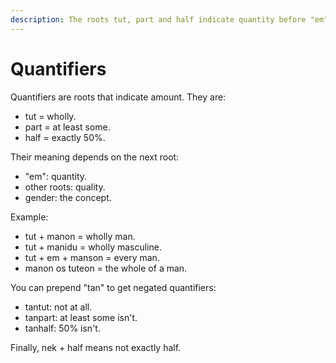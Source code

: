 ```yaml
---
description: The roots tut, part and half indicate quantity before "em" and quality before other root.
---
```

# Quantifiers
Quantifiers are roots that indicate amount. They are:
- tut = wholly<span class="blind-only">.</span>
- part = at least some<span class="blind-only">.</span>
- half = exactly 50%<span class="blind-only">.</span>

Their meaning depends on the next root:
- "em": quantity<span class="blind-only">.</span>
- other roots: quality<span class="blind-only">.</span>
- gender: the concept<span class="blind-only">.</span>

Example:
- tut + manon = wholly man<span class="blind-only">.</span>
- tut + manidu = wholly masculine<span class="blind-only">.</span>
- tut + em + manson = every man<span class="blind-only">.</span>
- manon os tuteon = the whole of a man<span class="blind-only">.</span>

You can prepend "tan" to get negated quantifiers:
- tantut: not at all<span class="blind-only">.</span>
- tanpart: at least some isn't<span class="blind-only">.</span>
- tanhalf: 50% isn't<span class="blind-only">.</span>

Finally, nek + half means not exactly half.
